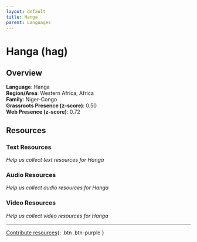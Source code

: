 ```yaml
---
layout: default
title: Hanga
parent: Languages
---
```


# Hanga (hag)

## Overview

**Language**: Hanga  
**Region/Area**: Western Africa, Africa  
**Family**: Niger-Congo  
**Grassroots Presence (z-score)**: 0.50  
**Web Presence (z-score)**: 0.72  

## Resources

### Text Resources
*Help us collect text resources for Hanga*

### Audio Resources
*Help us collect audio resources for Hanga*

### Video Resources
*Help us collect video resources for Hanga*

---

[Contribute resources](https://forms.office.com/e/1SfLJx3u1r){: .btn .btn-purple }
